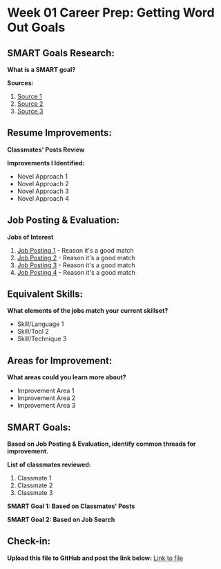 # Week 01 Career Prep: Getting Word Out Goals

## SMART Goals Research:
**What is a SMART goal?**  
<!-- Provide a brief definition of SMART goals after your research -->

**Sources:**
1. [Source 1](link)
2. [Source 2](link)
3. [Source 3](link)

## Resume Improvements:
**Classmates' Posts Review**  
<!-- List the classmates' posts you reviewed and identify 2-4 novel items for resume or LinkedIn improvement -->

**Improvements I Identified:**
- Novel Approach 1
- Novel Approach 2
- Novel Approach 3
- Novel Approach 4

## Job Posting & Evaluation:
**Jobs of Interest**  
<!-- Find 3-4 job postings and provide links along with explanations why these jobs are good matches -->

1. [Job Posting 1](link) - Reason it's a good match
2. [Job Posting 2](link) - Reason it's a good match
3. [Job Posting 3](link) - Reason it's a good match
4. [Job Posting 4](link) - Reason it's a good match

## Equivalent Skills:
**What elements of the jobs match your current skillset?**  
<!-- List languages, tools, techniques, or skills that match your knowledge -->

- Skill/Language 1
- Skill/Tool 2
- Skill/Technique 3

## Areas for Improvement:
**What areas could you learn more about?**  
<!-- List the skills, knowledge, or tools you need to improve based on the job postings -->

- Improvement Area 1
- Improvement Area 2
- Improvement Area 3

## SMART Goals:
**Based on Job Posting & Evaluation, identify common threads for improvement.**

**List of classmates reviewed:**  
<!-- List the classmates whose posts you reviewed -->

1. Classmate 1
2. Classmate 2
3. Classmate 3

**SMART Goal 1: Based on Classmates' Posts**
<!-- Write your SMART goal here based on what you learned from classmates -->

**SMART Goal 2: Based on Job Search**
<!-- Write your SMART goal here based on what you learned from the job search -->

## Check-in:
**Upload this file to GitHub and post the link below:**
[Link to file](https://github.com/your-repo/Week01CareerPrepGettingWordOutGoals.md)

